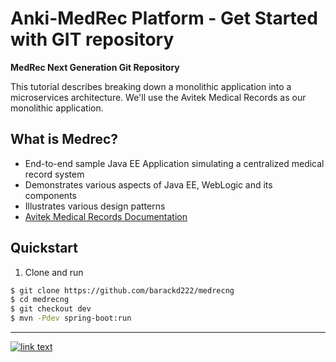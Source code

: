 **Anki-MedRec Platform - Get Started with GIT repository**
===================


**MedRec Next Generation Git Repository**

This tutorial describes breaking down a monolithic application into a microservices architecture. We'll use the Avitek Medical Records as our monolithic application. 

## What is Medrec?

- End-to-end sample Java EE Application simulating a centralized medical record system
- Demonstrates various aspects of Java EE, WebLogic and its components
- Illustrates various design patterns
- [Avitek Medical Records Documentation](http://www.oracle.com/webfolder/technetwork/tutorials/obe/fmw/wls/12c/12_2_1/02-34-004-DeploySampleApplication/deploysampleapplication.html)


## Quickstart

1. Clone and run
```bash
$ git clone https://github.com/barackd222/medrecng
$ cd medrecng
$ git checkout dev
$ mvn -Pdev spring-boot:run
```


----------

<a href="index" rel="Go back">![link text](./img/back.png "Go Back")</a>

